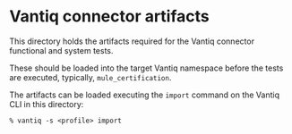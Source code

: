 # Vantiq connector artifacts

This directory holds the artifacts required for the Vantiq connector functional and system tests.

These should be loaded into the target Vantiq namespace before the tests are executed,
typically, `mule_certification`.

The artifacts can be loaded executing the `import` command on the Vantiq CLI in this
directory:

```
% vantiq -s <profile> import
```
